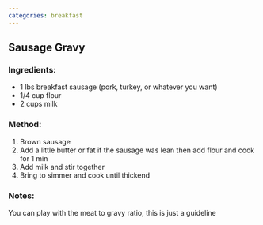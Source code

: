 ```yaml
---
categories: breakfast
---
```

## Sausage Gravy ##

### Ingredients: ###
- 1 lbs breakfast sausage (pork, turkey, or whatever you want)
- 1/4 cup flour
- 2 cups milk

### Method: ###
1. Brown sausage
2. Add a little butter or fat if the sausage was lean then add flour and cook for 1 min
3. Add milk and stir together
4. Bring to simmer and cook until thickend

### Notes: ###
You can play with the meat to gravy ratio, this is just a guideline